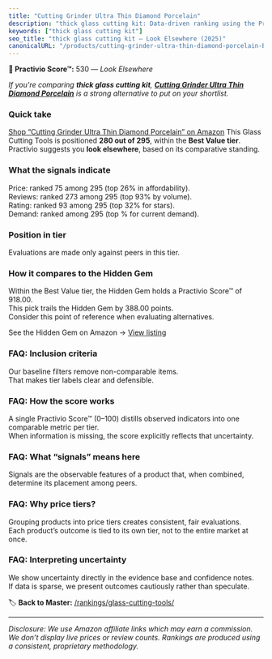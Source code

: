 ```yaml
---
title: "Cutting Grinder Ultra Thin Diamond Porcelain"
description: "thick glass cutting kit: Data-driven ranking using the Practivio Score™. Positioned by quality, value, demand, findability, momentum."
keywords: ["thick glass cutting kit"]
seo_title: "thick glass cutting kit — Look Elsewhere (2025)"
canonicalURL: "/products/cutting-grinder-ultra-thin-diamond-porcelain-B0FH4XMD1J/"
---
```


**🚫 Practivio Score™:** 530 — _Look Elsewhere_


*If you're comparing **thick glass cutting kit**, **[Cutting Grinder Ultra Thin Diamond Porcelain](https://www.amazon.com/dp/B0FH4XMD1J?tag=practivio-20)** is a strong alternative to put on your shortlist.*
### Quick take
[Shop “Cutting Grinder Ultra Thin Diamond Porcelain” on Amazon](https://www.amazon.com/dp/B0FH4XMD1J?tag=practivio-20)
This Glass Cutting Tools is positioned **280 out of 295**, within the **Best Value tier**.  
Practivio suggests you **look elsewhere**, based on its comparative standing.

### What the signals indicate
Price: ranked 75 among 295 (top 26% in affordability).  
Reviews: ranked 273 among 295 (top 93% by volume).  
Rating: ranked 93 among 295 (top 32% for stars).  
Demand: ranked  among 295 (top % for current demand).

### Position in tier
Evaluations are made only against peers in this tier.

### How it compares to the Hidden Gem
Within the Best Value tier, the Hidden Gem holds a Practivio Score™ of 918.00.  
This pick trails the Hidden Gem by 388.00 points.  
Consider this point of reference when evaluating alternatives.  

See the Hidden Gem on Amazon → [View listing](https://www.amazon.com/dp/B073JCMTW2?tag=practivio-20)

### FAQ: Inclusion criteria
Our baseline filters remove non-comparable items.  
That makes tier labels clear and defensible.

### FAQ: How the score works
A single Practivio Score™ (0–100) distills observed indicators into one comparable metric per tier.  
When information is missing, the score explicitly reflects that uncertainty.

### FAQ: What “signals” means here
Signals are the observable features of a product that, when combined, determine its placement among peers.

### FAQ: Why price tiers?
Grouping products into price tiers creates consistent, fair evaluations.  
Each product’s outcome is tied to its own tier, not to the entire market at once.

### FAQ: Interpreting uncertainty
We show uncertainty directly in the evidence base and confidence notes.  
If data is sparse, we present outcomes cautiously rather than speculate.


🏷️ **Back to Master:** [/rankings/glass-cutting-tools/](/rankings/glass-cutting-tools/)

---
_Disclosure: We use Amazon affiliate links which may earn a commission. We don’t display live prices or review counts. Rankings are produced using a consistent, proprietary methodology._

